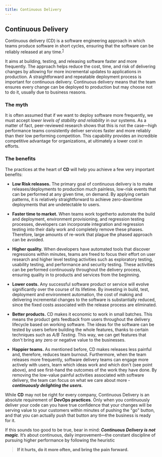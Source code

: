```yaml
---
title: Continuous Delivery
---
```

## Continuous Delivery

Continuous delivery (CD) is a software engineering approach in which teams produce software in short cycles, ensuring that the software can be reliably released at any time.<sup><a href='https://en.wikipedia.org/wiki/Extreme_programming' target='_blank' rel='nofollow'>1</a></sup>

It aims at building, testing, and releasing software faster and more frequently. The approach helps reduce the cost, time, and risk of delivering changes by allowing for more incremental updates to applications in production. A straightforward and repeatable deployment process is important for continuous delivery. Continuous delivery means that the team ensures every change can be deployed to production but may choose not to do it, usually due to business reasons.

### The myth

It is often assumed that if we want to deploy software more frequently, we must accept _lower levels of stability and reliability_ in our systems.
As a matter of fact, peer-reviewed research shows that this is not the case—high performance teams consistently deliver services faster and more reliably than their low performing competition. This capability provides an incredible competitive advantage for organizations, at ultimately a lower cost in efforts.

### The benefits

The practices at the heart of **CD** will help you achieve a few very important benefits:

* **Low Risk releases.** The primary goal of continuous delivery is to make releases/deployments to production much painless, low-risk events that can be performed at any given time, on demand. By applying certain patterns, it is relatively straightforward to achieve zero-downtime deployments that are undetectable to users.

* **Faster time to market.** When teams work togetherto automate the build and deployment, environment provisioning, and regression testing processes, developers can incorporate integration and regression testing into their daily work and completely remove these phases. Therefore, large amounts of re-work that plague the phased approach can be avoided.

* **Higher quality.** When developers have automated tools that discover regressions within minutes, teams are freed to focus their effort on user research and higher level testing activities such as exploratory testing, usability testing, and performance and security testing. These activities can be performed continuously throughout the delivery process, ensuring quality in to products and services from the beginning.

* **Lower costs.** Any successful software product or service will evolve significantly over the course of its lifetime. By investing in build, test, deployment and environment automation, the cost of making and delivering incremental changes to the software is substantially reduced, since the fixed costs associated with the release process are eliminated.

* **Better products.** CD makes it economic to work in small batches. This means the product gets feedback from users throughout the delivery lifecycle based on working software. The ideas for the software can be tested by users before building the whole features, thanks to certain techniques such as _A/B Testing_. This way, we can get features that don't bring any zero or negative value to the businesses.

* **Happier teams.** As mentioned before, CD makes releases less painful and, therefore, reduces team burnout. Furthermore, when the team releases more frequently, software delivery teams can engage more actively with users, learn which ideas work and which don't (see point above), and see first-hand the outcomes of the work they have done. By removing the low-value painful activities associated with software delivery, the team can focus on what we care about more - ***continuously delighting the users.***

While **CD** may not be right for every company, Continuous Delivery is an absolute requirement of **DevOps practices**. Only when you continuously deliver your code can you have true confidence that your changes will be serving value to your customers within minutes of pushing the "go" button, and that you can actually push that button any time the business is ready for it.

If this sounds too good to be true, bear in mind: ***Continuous Delivery is not magic***. It’s about continuous, daily improvement—the constant discipline of pursuing higher performance by following the heuristic

> **If it hurts, do it more often, and bring the pain forward.**
